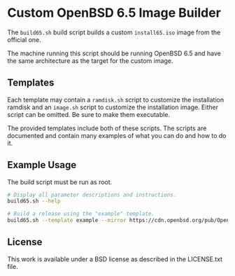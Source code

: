 # Custom OpenBSD 6.5 Image Builder

The `build65.sh` build script builds a custom `install65.iso` image from the official one.

The machine running this script should be running OpenBSD 6.5 and have the same architecture as the target for the custom image.

## Templates

Each template may contain a `ramdisk.sh` script to customize the installation ramdisk and an `image.sh` script to customize the installation image. Either script can be omitted. Be sure to make them executable.

The provided templates include both of these scripts. The scripts are documented and contain many examples of what you can do and how to do it.

## Example Usage

The build script must be run as root.

```sh
# Display all parameter descriptions and instructions.
build65.sh --help

# Build a release using the "example" template.
build65.sh --template example --mirror https://cdn.openbsd.org/pub/OpenBSD
```

## License

This work is available under a BSD license as described in the LICENSE.txt file.
